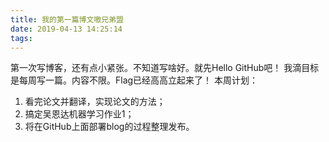 ```yaml
---
title: 我的第一篇博文嗷兄弟盟
date: 2019-04-13 14:25:14
tags:
---
```

第一次写博客，还有点小紧张。不知道写啥好。就先Hello GitHub吧！
我滴目标是每周写一篇。内容不限。Flag已经高高立起来了！
本周计划：
1. 看完论文并翻译，实现论文的方法；
2. 搞定吴恩达机器学习作业1；
3. 将在GitHub上面部署blog的过程整理发布。